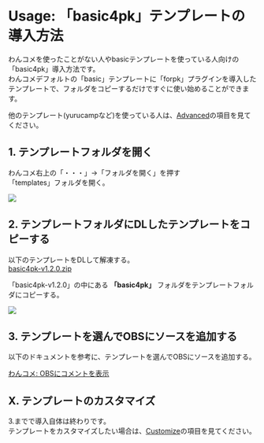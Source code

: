 # Usage: 「basic4pk」テンプレートの導入方法

わんコメを使ったことがない人やbasicテンプレートを使っている人向けの「basic4pk」導入方法です。  
わんコメデフォルトの「basic」テンプレートに「forpk」プラグインを導入したテンプレートで、フォルダをコピーするだけですぐに使い始めることができます。

他のテンプレート(yurucampなど)を使っている人は、[Advanced](./advanced.md)の項目を見てください。

## 1. テンプレートフォルダを開く

わんコメ右上の「・・・」→「フォルダを開く」を押す  
「templates」フォルダを開く。

![](./images/usage1.png)

## 2. テンプレートフォルダにDLしたテンプレートをコピーする

以下のテンプレートをDLして解凍する。  
[basic4pk-v1.2.0.zip](https://github.com/yuarasino/onecomme-plugin-forpk/releases/download/v1.2.0/basic4pk-v1.2.0.zip)

「basic4pk-v1.2.0」の中にある **「basic4pk」** フォルダをテンプレートフォルダにコピーする。

![](./images/usage2.png)

## 3. テンプレートを選んでOBSにソースを追加する

以下のドキュメントを参考に、テンプレートを選んでOBSにソースを追加する。

[わんコメ: OBSにコメントを表示](https://onecomme.com/docs/guide/template)

## X. テンプレートのカスタマイズ

3.までで導入自体は終わりです。  
テンプレートをカスタマイズしたい場合は、[Customize](./customize.md)の項目を見てください。
